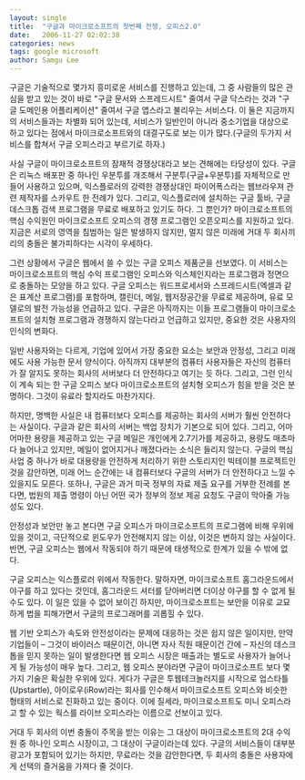 ```yaml
---
layout: single
title:  "구글과 마이크로소프트의 첫번째 전쟁, 오피스2.0"
date:   2006-11-27 02:02:38
categories: news
tags: google microsoft
author: Samgu Lee
---
```

구글은 기술적으로 몇가지 흥미로운 서비스를 진행하고 있는데, 그 중 사람들의 많은 관심을 받고 있는 것이 바로 "구글 문서와 스프레드시트" 줄여서 구글 닥스라는 것과 "구글 도메인용 어플리케이션" 줄여서 구글 앱스라고 불리우는 서비스다. 이 둘은 지금까지의 서비스들과는 차별화 되어 있는데, 서비스가 일반인이 아니라 중소기업을 대상으로 하고 있다는 점에서 마이크로소프트와의 대결구도로 보는 이가 많다.(구글의 두가지 서비스를 합쳐서 구글 오피스라고 부르기로 하자.)

사실 구글이 마이크로소프트의 잠재적 경쟁상대라고 보는 견해에는 타당성이 있다. 구글은 리눅스 배포판 중 하나인 우분투를 개조해서 구분투(구글+우분투)를 자체적으로 만들어 사용하고 있으며, 익스플로러의 강력한 경쟁상대인 파이어폭스라는 웹브라우져 관련 제작자를 스카우트 한 전례가 있다. 그리고, 익스플로러에 설치하는 구글 툴바, 구글 데스크톱 검색 프로그램을 무료로 배포하고 있기도 하다. 그 뿐인가? 마이크로소프트의 핵심 수익원인 마이크로소프트 오피스의 경쟁 프로그램인 오픈오피스를 지원하고 있다. 지금은 서로의 영역을 침범하는 일은 발생하지 않지만, 멀지 않은 미래에 거대 두 회사끼리의 충돌은 불가피하다는 시각이 우세하다.

그런 상황에서 구글은 웹에서 쓸 수 있는 구글 오피스 제품군을 선보였다. 이 서비스는 마이크로소프트의 핵심 수익 프로그램인 오피스와 익스체인지라는 프로그램과 정면으로 충돌하는 모양을 하고 있다. 구글 오피스는 워드프로세서와 스프레드시트(엑셀과 같은 표계산 프로그램)를 포함하며, 캘린더, 메일, 웹저장공간을 무료로 제공하며, 유료 모델로의 발전 가능성을 언급하고 있다. 구글은 아직까지는 이들 프로그램들이 마이크로소프트의 설치형 프로그램과 경쟁하지 않는다라고 언급하고 있지만, 중요한 것은 사용자의 인식의 변화다.

일반 사용자와는 다르게, 기업에 있어서 가장 중요한 요소는 보안과 안정성, 그리고 미래에도 사용 가능한 문서 양식이다. 아직까지 대부분의 컴퓨터 사용자들은 자신의 컴퓨터가 잘 알지도 못하는 회사의 서버보다 더 안전하다고 여기는 듯 하다. 그리고, 그런 인식이 계속 되는 한 구글 오피스 보다 마이크로소프트의 설치형 오피스가 힘을 받을 것은 분명하다. 그것이 유료라 할지라도 마찬가지다.

하지만, 명백한 사실은 내 컴퓨터보다 오피스를 제공하는 회사의 서버가 훨씬 안전하다는 사실이다. 구글과 같은 회사의 서버는 백업 장치가 기본으로 되어 있다. 그리고, 어마어마한 용량을 제공하고 있는 구글 메일은 개인에게 2.7기가를 제공하고, 용량도 매초마다 늘어나고 있지만, 메일이 없어지거나 깨졌다라는 소식은 들리지 않는다. 구글의 핵심 사업 중 하나가 바로 대용량을 안전하게 처리하기 위한 스토리지인 빅테이블 프로젝트인 것을 감안하면, 미래 어느 순간에는 내 컴퓨터보다 구글의 서버가 더 안전하다고 느낄 수 있을지도 모른다. 또하나, 구글은 과거 미국 정부의 자료 제출 요구를 거부한 전례를 본다면, 법원의 제출 명령이 아닌 어떤 국가 정부의 정보 제공 요청도 구글이 막아줄 가능성도 있다.

안정성과 보안만 놓고 본다면 구글 오피스가 마이크로소프트의 프로그램에 비해 우위에 있을 것이고, 극단적으로 윈도우가 안전해지지 않는 이상, 이것은 변하지 않는 사실이다. 반면, 구글 오피스는 웹에서 작동되야 하기 때문에 태생적으로 한계가 있을 수 밖에 없다.

구글 오피스는 익스플로러 위에서 작동한다. 말하자면, 마이크로소프트 홈그라운드에서 야구를 하고 있다는 것인데, 홈그라운드 셔터를 닫아버리면 더이상 야구를 할 수 없게 될 수도 있다. 이 일은 있을 수 없어 보이긴 하지만, 마이크로소프트는 보안을 이유로 교묘하게 법을 피해가면서 구글의 프로그래머를 괴롭힐 수 있다.

웹 기반 오피스가 속도와 안전성이라는 문제에 대응하는 것은 쉽지 않은 일이지만, 만약 기업들이 – 그것이 바이러스 때문이건, 아니면 자사 직원 때문이건 간에 – 자신의 데스크톱을 믿지 못하는 일이 발생한다면 웹 오피스 시장은 매출과는 별도로 사용자가 늘어나게 될 가능성이 매우 높다. 그리고, 웹 오피스 분야라면 구글이 마이크로소프트 보다 몇가지 기술은 확실한 우위에 있다. 게다가 구글은 투웹테크놀러지를 시작으로 업스타틀(Upstartle), 아이로우(iRow)라는 회사를 인수해서 마이크로소프트 오피스와 비슷한 형태의 서비스로 진화하고 있는 중이다. 이에 질세라, 마이크로소프트도 미니 오피스라고 할 수 있는 웍스를 라이브 오피스라는 이름으로 선보이고 있다.

거대 두 회사의 이번 충돌이 주목을 받는 이유는 그 대상이 마이크로소프트의 2대 수익원 중 하나인 오피스 시장이고, 그 대상이 구글이라는데 있다. 구글의 서비스들이 대부분 광고가 포함되어 있기는 하지만, 무료라는 것을 감안한다면, 두 회사의 충돌은 사용자에게 선택의 즐거움을 가져다 줄 것이다.
